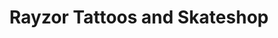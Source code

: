 ---
title: "Rayzor Tattoos and Skateshop"
url: /steelton/rayzor-tattoos-and-skateshop/
shop: Tattoo
---